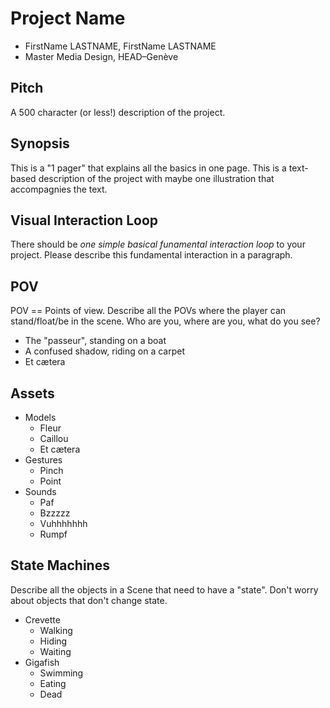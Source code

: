 # Project Name
- FirstName LASTNAME, FirstName LASTNAME
- Master Media Design, HEAD–Genève

## Pitch
A 500 character (or less!) description of the project.

## Synopsis
This is a "1 pager" that explains all the basics in one page. This is a text-based description of the project with maybe one illustration that accompagnies the text.

## Visual Interaction Loop
There should be *one simple basical funamental interaction loop* to your project. Please describe this fundamental interaction in a paragraph.

## POV
POV == Points of view. Describe all the POVs where the player can stand/float/be in the scene. Who are you, where are you, what do you see?
- The "passeur", standing on a boat
- A confused shadow, riding on a carpet
- Et cætera

## Assets
- Models
	+ Fleur
	+ Caillou
	+ Et cætera
- Gestures
	+ Pinch
	+ Point
- Sounds
	+ Paf
	+ Bzzzzz
	+ Vuhhhhhhh
	+ Rumpf

## State Machines
Describe all the objects in a Scene that need to have a "state". Don't worry about objects that don't change state.

- Crevette
	- Walking
	- Hiding
	- Waiting
- Gigafish
	- Swimming
	- Eating
	- Dead